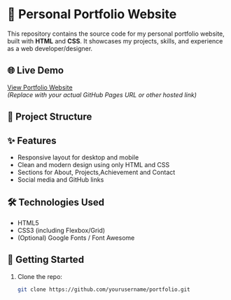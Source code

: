 # 💼 Personal Portfolio Website

This repository contains the source code for my personal portfolio website, built with **HTML** and **CSS**. It showcases my projects, skills, and experience as a web developer/designer.

## 🌐 Live Demo

[View Portfolio Website](https://yourusername.github.io/portfolio/)  
*(Replace with your actual GitHub Pages URL or other hosted link)*

## 📁 Project Structure


## ✨ Features

- Responsive layout for desktop and mobile
- Clean and modern design using only HTML and CSS
- Sections for About, Projects,Achievement and Contact
- Social media and GitHub links

## 🛠️ Technologies Used

- HTML5
- CSS3 (including Flexbox/Grid)
- (Optional) Google Fonts / Font Awesome

## 🚀 Getting Started

1. Clone the repo:
   ```bash
   git clone https://github.com/yourusername/portfolio.git

